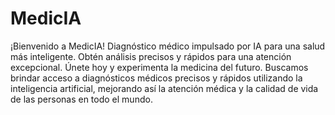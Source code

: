 # MedicIA

¡Bienvenido a MedicIA! Diagnóstico médico impulsado por IA para una salud más inteligente. Obtén análisis precisos y rápidos para una atención excepcional. Únete hoy y experimenta la medicina del futuro. Buscamos brindar acceso a diagnósticos médicos precisos y rápidos utilizando la inteligencia artificial, mejorando así la atención médica y la calidad de vida de las personas en todo el mundo.
